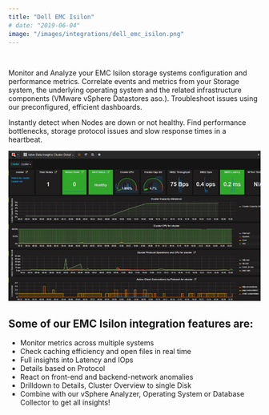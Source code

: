 ```yaml
---
title: "Dell EMC Isilon"
# date: "2019-06-04"
image: "/images/integrations/dell_emc_isilon.png"
---
```


 

<!-- ![Dell_EMC_Isilon](/images/integrations/dell_emc_isilon.png) -->



Monitor and Analyze your EMC Isilon storage systems configuration and performance metrics. Correlate events and metrics from your Storage system, the underlying operating system and the related infrastructure components (VMware vSphere Datastores aso.). Troubleshoot issues using our preconfigured, efficient dashboards.

Instantly detect when Nodes are down or not healthy. Find performance bottlenecks, storage protocol issues and slow response times in a heartbeat.


![EMC Isilon Integration](/images/integrations/posts//isilon1.png)


## Some of our EMC Isilon integration features are:

* Monitor metrics across multiple systems
* Check caching efficiency and open files in real time
* Full insights into Latency and IOps
* Details based on Protocol
* React on front-end and backend-network anomalies
* Drilldown to Details, Cluster Overview to single Disk
* Combine with our vSphere Analyzer, Operating System or Database Collector to get all insights!

 
